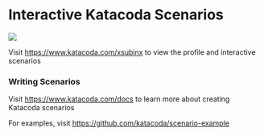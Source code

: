 # Interactive Katacoda Scenarios

[![](http://shields.katacoda.com/katacoda/xsubinx/count.svg)](https://www.katacoda.com/xsubinx "Get your profile on Katacoda.com")

Visit https://www.katacoda.com/xsubinx to view the profile and interactive scenarios

### Writing Scenarios
Visit https://www.katacoda.com/docs to learn more about creating Katacoda scenarios

For examples, visit https://github.com/katacoda/scenario-example
